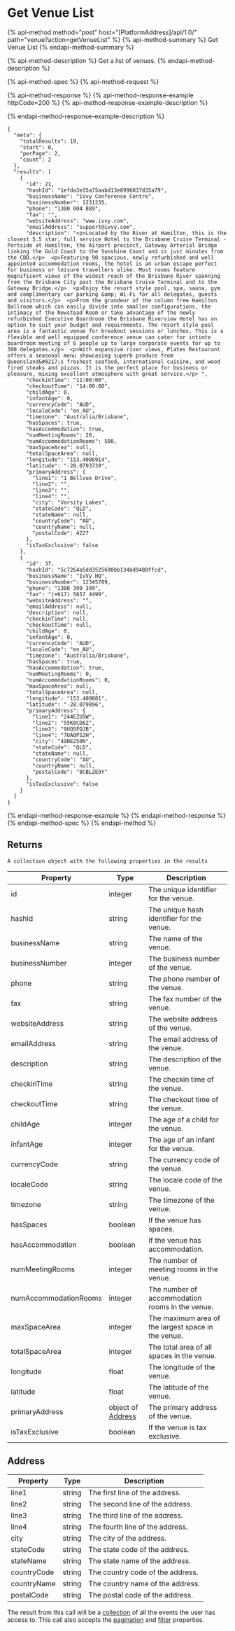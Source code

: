 # Get Venue List

{% api-method method="post" host="\[PlatformAddress\]/api/1.0/" path="venue?action=getVenueList" %}
{% api-method-summary %}
Get Venue List
{% endapi-method-summary %}

{% api-method-description %}
Get a list of venues.
{% endapi-method-description %}

{% api-method-spec %}
{% api-method-request %}

{% api-method-response %}
{% api-method-response-example httpCode=200 %}
{% api-method-response-example-description %}

{% endapi-method-response-example-description %}

```text
{
  "meta": {
    "totalResults": 19,
    "start": 0,
    "perPage": 2,
    "count": 2
  },
  "results": [
    {
      "id": 21,
      "hashId": "1efda3e35a75aabd13e8996037d35a79",
      "businessName": "iVvy Conference Centre",
      "businessNumber": 1231235,
      "phone": "1300 004 889",
      "fax": "",
      "websiteAddress": "www.ivvy.com",
      "emailAddress": "support@ivvy.com",
      "description": "<p>Located by the River at Hamilton, this is the closest 5.5 star, full service Hotel to the Brisbane Cruise Terminal - Portside at Hamilton, the Airport precinct, Gateway Arterial Bridge linking the Gold Coast to the Sunshine Coast and is just minutes from the CBD.</p>  <p>Featuring 90 spacious, newly refurbished and well appointed accommodation rooms, the hotel is an urban escape perfect for business or leisure travellers alike. Most rooms feature magnificent views of the widest reach of the Brisbane River spanning from the Brisbane City past the Brisbane Cruise Terminal and to the Gateway Bridge.</p>  <p>Enjoy the resort style pool, spa, sauna, gym and complimentary car parking &amp; Wi-Fi for all delegates, guests and visitors.</p>  <p>From the grandeur of the column free Hamilton Ballroom which can easily divide into smaller configurations, the intimacy of the Newstead Room or take advantage of the newly refurbished Executive Boardroom the Brisbane Riverview Hotel has an option to suit your budget and requirements. The resort style pool area is a fantastic venue for breakout sessions or lunches. This is a flexible and well equipped conference venue can cater for intimte boardroom meeting of 6 people up to large corporate events for up to 300 delegates.</p>  <p>With expansive river views, Plates Restaurant offers a seasonal menu showcasing superb produce from Queensland&#8217;s freshest seafood, international cuisine, and wood fired steaks and pizzas. It is the perfect place for business or pleasure, mixing excellent atmosphere with great service.</p> ",
      "checkinTime": "11:00:00",
      "checkoutTime": "14:00:00",
      "childAge": 0,
      "infantAge": 0,
      "currencyCode": "AUD",
      "localeCode": "en_AU",
      "timezone": "Australia/Brisbane",
      "hasSpaces": true,
      "hasAccommodation": true,
      "numMeetingRooms": 20,
      "numAccommodationRooms": 500,
      "maxSpaceArea": null,
      "totalSpaceArea": null,
      "longitude": "153.4086914",
      "latitude": "-28.0793739",
      "primaryAddress": {
        "line1": "1 Bellvue Drive",
        "line2": "",
        "line3": "",
        "line4": "",
        "city": "Varsity Lakes",
        "stateCode": "QLD",
        "stateName": null,
        "countryCode": "AU",
        "countryName": null,
        "postalCode": 4227
      },
      "isTaxExclusive": false
    },
    {
      "id": 37,
      "hashId": "5c7264a5dd3525690bb134bd9480ffcd",
      "businessName": "IvVy HQ",
      "businessNumber": 12345789,
      "phone": "1300 399 399",
      "fax": "(+617) 5657 4499",
      "websiteAddress": "",
      "emailAddress": null,
      "description": null,
      "checkinTime": null,
      "checkoutTime": null,
      "childAge": 0,
      "infantAge": 0,
      "currencyCode": "AUD",
      "localeCode": "en_AU",
      "timezone": "Australia/Brisbane",
      "hasSpaces": true,
      "hasAccommodation": true,
      "numMeetingRooms": 0,
      "numAccommodationRooms": 0,
      "maxSpaceArea": null,
      "totalSpaceArea": null,
      "longitude": "153.409881",
      "latitude": "-28.079096",
      "primaryAddress": {
        "line1": "244EZU5W",
        "line2": "55K0CD6Z",
        "line3": "9UQSFQJB",
        "line4": "7UA0P52H",
        "city": "49NE250N",
        "stateCode": "QLD",
        "stateName": null,
        "countryCode": "AU",
        "countryName": null,
        "postalCode": "8CBLZE9Y"
      },
      "isTaxExclusive": false
    }
  ]
}
```
{% endapi-method-response-example %}
{% endapi-method-response %}
{% endapi-method-spec %}
{% endapi-method %}

## Returns

`A collection object with the following properties in the results`

| Property      | Type    | Description                                                                            |
| ---           | ---     | ---                                                                                    |
| id            | integer | The unique identifier for the venue.                                                   |
| hashId        | string  | The unique hash identifier for the venue.                                              |
| businessName  | string  | The name of the venue.                                                                 |
| businessNumber| integer | The business number of the venue.                                                      |
| phone         | string  | The phone number of the venue.                                                         |
| fax           | string  | The fax number of the venue.                                                           |
| websiteAddress| string  | The website address of the venue.                                                      |
| emailAddress  | string  | The email address of the venue.                                                        |
| description   | string  | The description of the venue.                                                          |
| checkinTime   | string  | The checkin time of the venue.                                                         |
| checkoutTime  | string  | The checkout time of the venue.                                                        |
| childAge      | integer | The age of a child for the venue.                                                      |
| infantAge     | integer | The age of an infant for the venue.                                                    |
| currencyCode  | string  | The currency code of the venue.                                                        |
| localeCode    | string  | The locale code of the venue.                                                          |
| timezone      | string  | The timezone of the venue.                                                            |
| hasSpaces     | boolean | If the venue has spaces.                                                              |
| hasAccommodation| boolean | If the venue has accommodation.                                                       |
| numMeetingRooms| integer | The number of meeting rooms in the venue.                                              |
| numAccommodationRooms| integer | The number of accommodation rooms in the venue.                                    |
| maxSpaceArea  | integer | The maximum area of the largest space in the venue.                                      |
| totalSpaceArea| integer | The total area of all spaces in the venue.                                               |
| longitude     | float   | The longitude of the venue.                                                            |
| latitude      | float   | The latitude of the venue.                                                             |
| primaryAddress| object of [Address](get-venue-list.md#address)  | The primary address of the venue.   |
| isTaxExclusive| boolean | If the venue is tax exclusive.                                                         |


## Address

| Property      | Type    | Description                                                                            |
| ---           | ---     | ---                                                                                    |
| line1         | string  | The first line of the address.                                                         |
| line2         | string  | The second line of the address.                                                        |
| line3         | string  | The third line of the address.                                                         |
| line4         | string  | The fourth line of the address.                                                        |
| city          | string  | The city of the address.                                                             |
| stateCode     | string  | The state code of the address.                                                       |
| stateName     | string  | The state name of the address.                                                       |
| countryCode   | string  | The country code of the address.                                                     |
| countryName   | string  | The country name of the address.                                                     |
| postalCode    | string  | The postal code of the address.                                                      |

The result from this call will be a [collection](../../getting-started/interpreting-the-response/collections.md) of all the events the user has access to. This call also accepts the [pagination](../../getting-started/interpreting-the-response/pagination.md) and [filter](../../getting-started/interpreting-the-response/filtering.md) properties.

